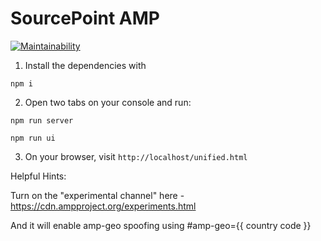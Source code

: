 # SourcePoint **AMP**
[![Maintainability](https://api.codeclimate.com/v1/badges/8d731d4e2661140f688d/maintainability)](https://codeclimate.com/github/SourcePointUSA/amp-client/maintainability)

1. Install the dependencies with
```
npm i
```

2. Open two tabs on your console and run:
```
npm run server
```
```
npm run ui
```

3. On your browser, visit `http://localhost/unified.html`


Helpful Hints:

Turn on the "experimental channel" here - https://cdn.ampproject.org/experiments.html

And it will enable amp-geo spoofing using #amp-geo={{ country code }}